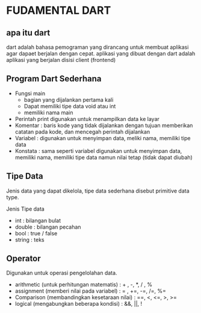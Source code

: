 # FUDAMENTAL DART

## apa itu dart
dart adalah bahasa pemograman yang dirancang untuk membuat aplikasi agar dapaet berjalan dengan cepat. aplikasi yang dibuat dengan dart adalah aplikasi yang berjalan disisi client (frontend)

## Program Dart Sederhana
- Fungsi main
    - bagian yang dijalankan pertama kali
    - Dapat memiliki tipe data void atau int
    - memiliki nama main
- Perintah print digunakan untuk menampilkan data ke layar
- Komentar : baris kode yang tidak dijalankan dengan tujuan memberikan catatan pada kode, dan mencegah perintah dijalankan
- Variabel : digunakan untuk menyimpan data, meliki nama, memiliki tipe data
- Konstata : sama seperti variabel digunakan untuk menyimpan data, memiliki nama, memiliki tipe data namun nilai tetap (tidak dapat diubah)

## Tipe Data

Jenis data yang dapat dikelola, tipe data sederhana disebut primitive data type.

Jenis Tipe data
- int : bilangan bulat
- double : bilangan pecahan
- bool : true / false
- string : teks

## Operator
Digunakan untuk operasi pengelolahan data.
- arithmetic (untuk perhitungan matematis) : + , -, *, / , %
- assignment (memberi nilai pada variabel) : = , +=, -=, /=, %=
- Comparison (membandingkan kesetaraan nilai) : ==, <, <=, >, >=
- logical (mengabungkan beberapa kondisi) : &&, ||, !

